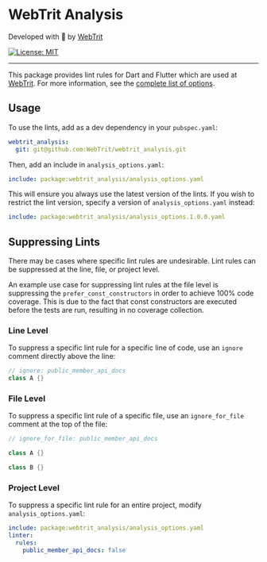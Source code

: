 # WebTrit Analysis

Developed with 💙 by [WebTrit][webtrit_link]

[![License: MIT][license_badge]][license_badge_link]

---

This package provides lint rules for Dart and Flutter which are used at [WebTrit][webtrit_link]. For more information, see the [complete list of options][analysis_options_yaml].


## Usage

To use the lints, add as a dev dependency in your `pubspec.yaml`:

```yaml
webtrit_analysis:
  git: git@github.com:WebTrit/webtrit_analysis.git
```

Then, add an include in `analysis_options.yaml`:

```yaml
include: package:webtrit_analysis/analysis_options.yaml
```

This will ensure you always use the latest version of the lints. If you wish to restrict the lint version, specify a version of `analysis_options.yaml` instead:

```yaml
include: package:webtrit_analysis/analysis_options.1.0.0.yaml
```

## Suppressing Lints

There may be cases where specific lint rules are undesirable. Lint rules can be suppressed at the line, file, or project level.

An example use case for suppressing lint rules at the file level is suppressing the `prefer_const_constructors` in order to achieve 100% code coverage. This is due to the fact that const constructors are executed before the tests are run, resulting in no coverage collection.

### Line Level

To suppress a specific lint rule for a specific line of code, use an `ignore` comment directly above the line:

```dart
// ignore: public_member_api_docs
class A {}
```

### File Level

To suppress a specific lint rule of a specific file, use an `ignore_for_file` comment at the top of the file:

```dart
// ignore_for_file: public_member_api_docs

class A {}

class B {}
```

### Project Level

To suppress a specific lint rule for an entire project, modify `analysis_options.yaml`:

```yaml
include: package:webtrit_analysis/analysis_options.yaml
linter:
  rules:
    public_member_api_docs: false
```



[analysis_options_yaml]: lib/analysis_options.1.0.0.yaml

[license_badge]: https://img.shields.io/badge/license-MIT-blue.svg
[license_badge_link]: https://opensource.org/licenses/MIT
[webtrit_link]: https://webtrit.com/